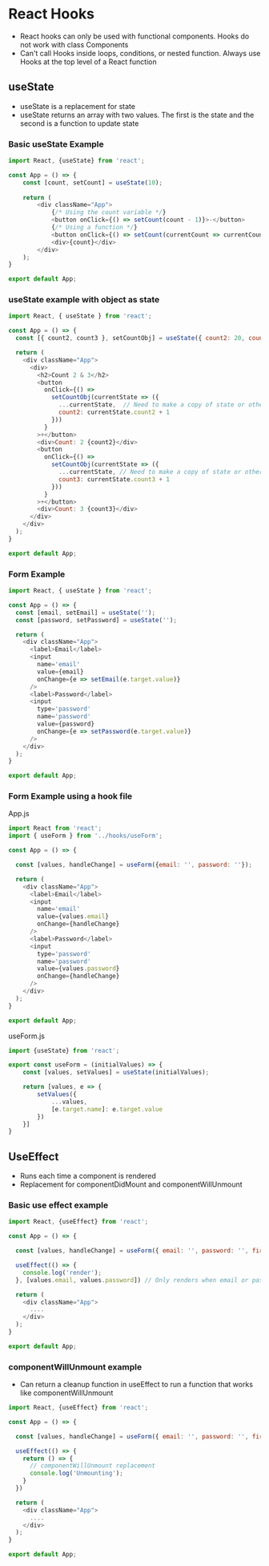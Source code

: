 # React Hooks

- React hooks can only be used with functional components. Hooks do not work with class Components
- Can't call Hooks inside loops, conditions, or nested function. Always use Hooks at the top level of a React function

## useState
- useState is a replacement for state
- useState returns an array with two values. The first is the state and the second is a function to update state

### Basic useState Example
```javascript
import React, {useState} from 'react';

const App = () => {
	const [count, setCount] = useState(10);
	
	return (
		<div className="App">
			{/* Using the count variable */}
			<button onClick={() => setCount(count - 1)}>-</button>
			{/* Using a function */}
			<button onClick={() => setCount(currentCount => currentCount + 1)}>+</button>
			<div>{count}</div>
		</div>
	);
}

export default App;

```


### useState example with object as state
```javascript
import React, { useState } from 'react';

const App = () => {
  const [{ count2, count3 }, setCountObj] = useState({ count2: 20, count3: 50 });

  return (
    <div className="App">
      <div>
        <h2>Count 2 & 3</h2>
        <button
          onClick={() =>
            setCountObj(currentState => ({
              ...currentState,  // Need to make a copy of state or other values in state object will be lost
              count2: currentState.count2 + 1
            }))
          }
        >+</button>
        <div>Count: 2 {count2}</div>
        <button
          onClick={() =>
            setCountObj(currentState => ({
              ...currentState, // Need to make a copy of state or other values in state object will be lost
              count3: currentState.count3 + 1
            }))
          }
        >+</button>
        <div>Count: 3 {count3}</div>
      </div>
    </div>
  );
}

export default App;

```

### Form Example

```javascript 
import React, { useState } from 'react';

const App = () => {
  const [email, setEmail] = useState('');
  const [password, setPassword] = useState('');

  return (
    <div className="App">
      <label>Email</label>
      <input 
        name='email' 
        value={email}
        onChange={e => setEmail(e.target.value)}
      />
      <label>Password</label>
      <input 
        type='password' 
        name='password' 
        value={password}
        onChange={e => setPassword(e.target.value)}
      />
    </div>
  );
}

export default App;
```

### Form Example using a hook file

App.js
```javascript 
import React from 'react';
import { useForm } from '../hooks/useForm';

const App = () => {

  const [values, handleChange] = useForm({email: '', password: ''});

  return (
    <div className="App">
      <label>Email</label>
      <input 
        name='email' 
        value={values.email}
        onChange={handleChange}
      />
      <label>Password</label>
      <input 
        type='password' 
        name='password' 
        value={values.password}
        onChange={handleChange}
      />
    </div>
  );
}

export default App;
```

useForm.js
```javascript
import {useState} from 'react';

export const useForm = (initialValues) => {
	const [values, setValues] = useState(initialValues);

	return [values, e => {
		setValues({
			...values,
			[e.target.name]: e.target.value
		})
	}]
}
```

## UseEffect
- Runs each time a component is rendered
- Replacement for componentDidMount and componentWillUnmount

### Basic use effect example
```javascript
import React, {useEffect} from 'react';

const App = () => {

  const [values, handleChange] = useForm({ email: '', password: '', firstName: '' });

  useEffect(() => {
    console.log('render');
  }, [values.email, values.password]) // Only renders when email or password is changed since dependency array is passed values.email and values.password

  return (
    <div className="App">
      ....
    </div>
  );
}

export default App;

```

### componentWillUnmount example
- Can return a cleanup function in useEffect to run a function that works like componentWillUnmount

```javascript
import React, {useEffect} from 'react';

const App = () => {

  const [values, handleChange] = useForm({ email: '', password: '', firstName: '' });

  useEffect(() => {
    return () => {
      // componentWillUnmount replacement
      console.log('Unmounting');
    }
  }) 

  return (
    <div className="App">
      ....
    </div>
  );
}

export default App;

```